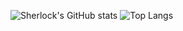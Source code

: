![Sherlock's GitHub stats](https://github-readme-stats.vercel.app/api?username=SherlockJr13&bg_color=30,e96443,904e95&title_color=fff&text_color=fff&rank_icon=github)
![Top Langs](https://github-readme-stats.vercel.app/api/top-langs/?username=SherlockJr13&layout=compact&bg_color=30,e96443,904e95&title_color=fff&text_color=fff)
